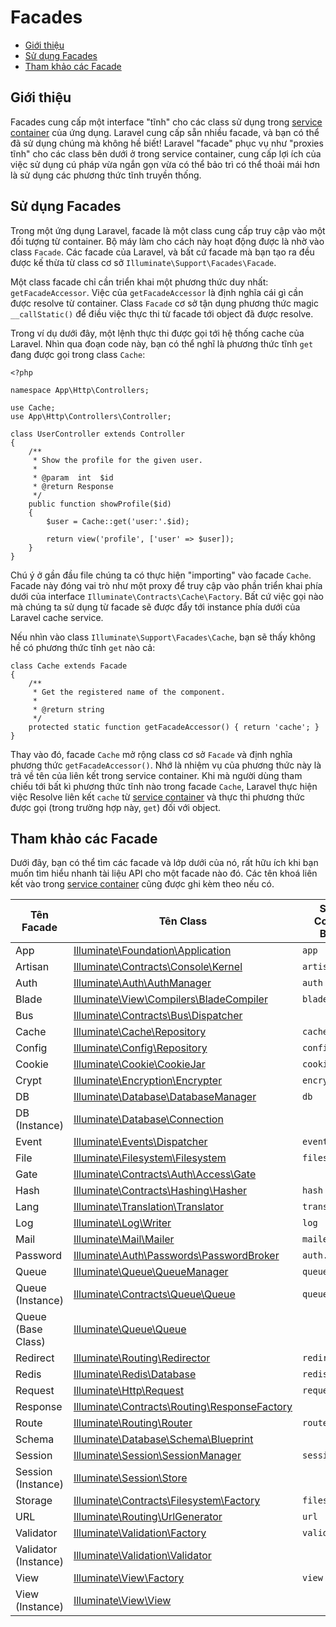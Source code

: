 # Facades

- [Giới thiệu](#introduction)
- [Sử dụng Facades](#using-facades)
- [Tham khảo các Facade](#facade-class-reference)

<a name="introduction"></a>
## Giới thiệu

Facades cung cấp một interface "tĩnh" cho các class sử dụng trong [service container](https://laravel.com/docs/master/container) của ứng dụng. Laravel cung cấp sẵn nhiều facade, và bạn có thể đã sử dụng chúng mà không hề biết! Laravel "facade" phục vụ như "proxies tĩnh" cho các class bên dưới ở trong service container, cung cấp lợi ích của việc sử dụng cú pháp vừa ngắn gọn vừa có thể bảo trì có thể thoải mái hơn là sử dụng các phương thức tĩnh truyền thống.

<a name="using-facades"></a>
## Sử dụng Facades

Trong một ứng dụng Laravel, facade là một class cung cấp truy cập vào một đối tượng từ container. Bộ máy làm cho cách này hoạt động được là nhờ vào class `Facade`. Các facade của Laravel, và bất cứ facade mà bạn tạo ra đều được kế thừa từ class cơ sở `Illuminate\Support\Facades\Facade`.

Một class facade chỉ cần triển khai một phương thức duy nhất: `getFacadeAccessor`. Việc của `getFacadeAccessor` là định nghĩa cái gì cần được resolve từ container. Class `Facade` cơ sở tận dụng phương thức magic `__callStatic()` để điều việc thực thi từ facade tới object đã được resolve.

Trong ví dụ dưới đây, một lệnh thực thi được gọi tới hệ thống cache của Laravel. Nhìn qua đoạn code này, bạn có thể nghĩ là phương thức tĩnh `get` đang được gọi trong class `Cache`:

    <?php

    namespace App\Http\Controllers;

    use Cache;
    use App\Http\Controllers\Controller;

    class UserController extends Controller
    {
        /**
         * Show the profile for the given user.
         *
         * @param  int  $id
         * @return Response
         */
        public function showProfile($id)
        {
            $user = Cache::get('user:'.$id);

            return view('profile', ['user' => $user]);
        }
    }

Chú ý ở gần đầu file chúng ta có thực hiện "importing" vào facade `Cache`. Facade này đóng vai trò như một proxy để truy cập vào phần triển khai phía dưới của interface `Illuminate\Contracts\Cache\Factory`. Bất cứ việc gọi nào mà chúng ta sử dụng từ facade sẽ được đẩy tới instance phía dưới của Laravel cache service.

Nếu nhìn vào class `Illuminate\Support\Facades\Cache`, bạn sẽ thấy không hề có phương thức tĩnh `get` nào cả:

    class Cache extends Facade
    {
        /**
         * Get the registered name of the component.
         *
         * @return string
         */
        protected static function getFacadeAccessor() { return 'cache'; }
    }

Thay vào đó, facade `Cache` mở rộng class cơ sở `Facade` và định nghĩa phương thức `getFacadeAccessor()`. Nhớ là nhiệm vụ của phương thức này là trả về tên của liên kết trong service container. Khi mà người dùng tham chiếu tới bất kì phương thức tĩnh nào trong facade `Cache`, Laravel thực hiện việc Resolve liên kết `cache` từ [service container](https://laravel.com/docs/master/container) và thực thi phương thức được gọi (trong trường hợp này, `get`) đối với object.

<a name="facade-class-reference"></a>
## Tham khảo các Facade

Dưới đây, bạn có thể tìm các facade và lớp dưới của nó, rất hữu ích khi bạn muốn tìm hiểu nhanh tài liệu API cho một facade nào đó. Các tên khoá liên kết vào trong [service container](https://laravel.com/docs/master/container) cũng được ghi kèm theo nếu có.

Tên Facade  |  Tên Class  |  Service Container Binding
------------- | ------------- | -------------
App  |  [Illuminate\Foundation\Application](http://laravel.com/api/master/Illuminate/Foundation/Application.html)  | `app`
Artisan  |  [Illuminate\Contracts\Console\Kernel](http://laravel.com/api/master/Illuminate/Contracts/Console/Kernel.html)  |  `artisan`
Auth  |  [Illuminate\Auth\AuthManager](http://laravel.com/api/master/Illuminate/Auth/AuthManager.html)  |  `auth`
Blade  |  [Illuminate\View\Compilers\BladeCompiler](http://laravel.com/api/master/Illuminate/View/Compilers/BladeCompiler.html)  |  `blade.compiler`
Bus  |  [Illuminate\Contracts\Bus\Dispatcher](http://laravel.com/api/master/Illuminate/Contracts/Bus/Dispatcher.html)  |
Cache  |  [Illuminate\Cache\Repository](http://laravel.com/api/master/Illuminate/Cache/Repository.html)  |  `cache`
Config  |  [Illuminate\Config\Repository](http://laravel.com/api/master/Illuminate/Config/Repository.html)  |  `config`
Cookie  |  [Illuminate\Cookie\CookieJar](http://laravel.com/api/master/Illuminate/Cookie/CookieJar.html)  |  `cookie`
Crypt  |  [Illuminate\Encryption\Encrypter](http://laravel.com/api/master/Illuminate/Encryption/Encrypter.html)  |  `encrypter`
DB  |  [Illuminate\Database\DatabaseManager](http://laravel.com/api/master/Illuminate/Database/DatabaseManager.html)  |  `db`
DB (Instance)  |  [Illuminate\Database\Connection](http://laravel.com/api/master/Illuminate/Database/Connection.html)  |
Event  |  [Illuminate\Events\Dispatcher](http://laravel.com/api/master/Illuminate/Events/Dispatcher.html)  |  `events`
File  |  [Illuminate\Filesystem\Filesystem](http://laravel.com/api/master/Illuminate/Filesystem/Filesystem.html)  |  `files`
Gate  |  [Illuminate\Contracts\Auth\Access\Gate](http://laravel.com/api/5.1/Illuminate/Contracts/Auth/Access/Gate.html)  |
Hash  |  [Illuminate\Contracts\Hashing\Hasher](http://laravel.com/api/master/Illuminate/Contracts/Hashing/Hasher.html)  |  `hash`
Lang  |  [Illuminate\Translation\Translator](http://laravel.com/api/master/Illuminate/Translation/Translator.html)  |  `translator`
Log  |  [Illuminate\Log\Writer](http://laravel.com/api/master/Illuminate/Log/Writer.html)  |  `log`
Mail  |  [Illuminate\Mail\Mailer](http://laravel.com/api/master/Illuminate/Mail/Mailer.html)  |  `mailer`
Password  |  [Illuminate\Auth\Passwords\PasswordBroker](http://laravel.com/api/master/Illuminate/Auth/Passwords/PasswordBroker.html)  |  `auth.password`
Queue  |  [Illuminate\Queue\QueueManager](http://laravel.com/api/master/Illuminate/Queue/QueueManager.html)  |  `queue`
Queue (Instance)  |  [Illuminate\Contracts\Queue\Queue](http://laravel.com/api/master/Illuminate/Contracts/Queue/Queue.html)  |  `queue`
Queue (Base Class) |  [Illuminate\Queue\Queue](http://laravel.com/api/master/Illuminate/Queue/Queue.html)  |
Redirect  |  [Illuminate\Routing\Redirector](http://laravel.com/api/master/Illuminate/Routing/Redirector.html)  |  `redirect`
Redis  |  [Illuminate\Redis\Database](http://laravel.com/api/master/Illuminate/Redis/Database.html)  |  `redis`
Request  |  [Illuminate\Http\Request](http://laravel.com/api/master/Illuminate/Http/Request.html)  |  `request`
Response  |  [Illuminate\Contracts\Routing\ResponseFactory](http://laravel.com/api/master/Illuminate/Contracts/Routing/ResponseFactory.html)  |
Route  |  [Illuminate\Routing\Router](http://laravel.com/api/master/Illuminate/Routing/Router.html)  |  `router`
Schema  |  [Illuminate\Database\Schema\Blueprint](http://laravel.com/api/master/Illuminate/Database/Schema/Blueprint.html)  |
Session  |  [Illuminate\Session\SessionManager](http://laravel.com/api/master/Illuminate/Session/SessionManager.html)  |  `session`
Session (Instance)  |  [Illuminate\Session\Store](http://laravel.com/api/master/Illuminate/Session/Store.html)  |
Storage  |  [Illuminate\Contracts\Filesystem\Factory](http://laravel.com/api/master/Illuminate/Contracts/Filesystem/Factory.html)  |  `filesystem`
URL  |  [Illuminate\Routing\UrlGenerator](http://laravel.com/api/master/Illuminate/Routing/UrlGenerator.html)  |  `url`
Validator  |  [Illuminate\Validation\Factory](http://laravel.com/api/master/Illuminate/Validation/Factory.html)  |  `validator`
Validator (Instance)  |  [Illuminate\Validation\Validator](http://laravel.com/api/master/Illuminate/Validation/Validator.html) |
View  |  [Illuminate\View\Factory](http://laravel.com/api/master/Illuminate/View/Factory.html)  |  `view`
View (Instance)  |  [Illuminate\View\View](http://laravel.com/api/master/Illuminate/View/View.html)  |

